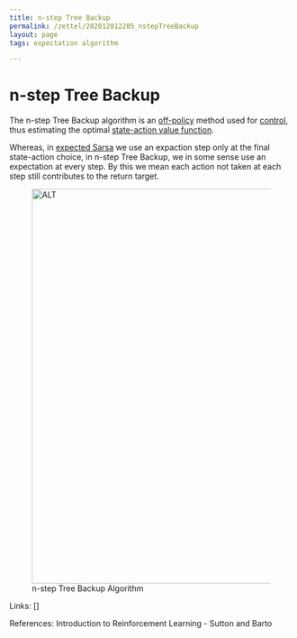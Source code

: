 ```yaml
---
title: n-step Tree Backup
permalink: /zettel/202012012205_nstepTreeBackup
layout: page
tags: expectation algorithm

---
```

# n-step Tree Backup

The n-step Tree Backup algorithm is an [off-policy](202011301312_offPolicyMethods) method 
used for [control](TODOs), thus estimating the optimal [state-action value function](202011221903_actionValueFunction).

Whereas, in [expected Sarsa](202011302147_expectedSarsa) we use an expaction 
step only at the final state-action choice, in n-step Tree Backup, we in some sense 
use an expectation at every step. By this we mean each action not taken at each step 
still contributes to the return target.

<figure>
  <img src="/zettel/Images/ReinforcementLearning/NStepTreeBackupQ.png"
     alt="ALT"
     class="centerImage"
     style="width: 700px;" />
  <figcaption> n-step Tree Backup Algorithm </figcaption>     
</figure>

Links: []

References: Introduction to Reinforcement Learning - Sutton and Barto

